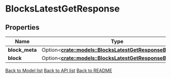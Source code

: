 # BlocksLatestGetResponse

## Properties

| Name           | Type                                                                                                         | Description | Notes      |
| -------------- | ------------------------------------------------------------------------------------------------------------ | ----------- | ---------- |
| **block_meta** | Option<[**crate::models::BlocksLatestGetResponseBlockMeta**](_blocks_latest_get_response_block_meta.md)> |             | [optional] |
| **block**      | Option<[**crate::models::BlocksLatestGetResponseBlock**](_blocks_latest_get_response_block.md)>          |             | [optional] |

[Back to Model list](../README.md#documentation-for-models) [Back to API list](../README.md#documentation-for-api-endpoints) [Back to README](../README.md)
